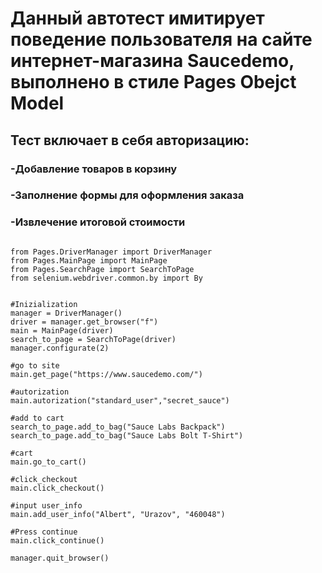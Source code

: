 # Данный автотест имитирует поведение пользователя на сайте интернет-магазина Saucedemo, выполнено в стиле Pages Obejct Model
## Тест включает в себя авторизацию:    
### -Добавление товаров в корзину
### -Заполнение формы для оформления заказа 
### -Извлечение итоговой стоимости

```

from Pages.DriverManager import DriverManager
from Pages.MainPage import MainPage
from Pages.SearchPage import SearchToPage
from selenium.webdriver.common.by import By


#Inizialization
manager = DriverManager()
driver = manager.get_browser("f")
main = MainPage(driver)
search_to_page = SearchToPage(driver)
manager.configurate(2)

#go to site
main.get_page("https://www.saucedemo.com/")

#autorization
main.autorization("standard_user","secret_sauce")

#add to cart
search_to_page.add_to_bag("Sauce Labs Backpack")
search_to_page.add_to_bag("Sauce Labs Bolt T-Shirt")

#cart
main.go_to_cart()

#click_checkout
main.click_checkout()

#input user_info
main.add_user_info("Albert", "Urazov", "460048")

#Press continue
main.click_continue()

manager.quit_browser()

